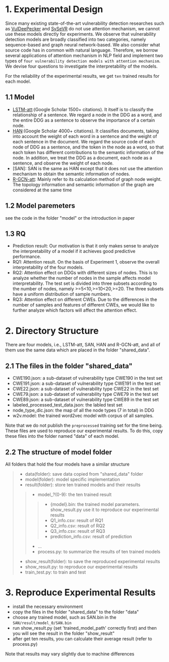 # 1. Experimental Design
Since many existing state-of-the-art vulnerability detection researches such as [VulDeePecker](https://arxiv.org/abs/1801.01681) and [SySeVR](https://arxiv.org/pdf/1807.06756.pdf) do not use attention mechanism, we cannot use these models directly for experiments. We observe that vulnerability detection models are broadly classified into two categories, namely sequence-based and graph neural network-based. We also consider what source code has in common with natural language. Therefore, we borrow several applications of attention mechanism in NLP field and implement two types of `four vulnerability detection models with attention mechanism`. We devise four questions to investigate the interpretability of the models.

For the reliability of the experimental results, we get `ten` trained results for each model.

## 1.1 Model
   * [LSTM-att](https://aclanthology.org/P16-2034.pdf):(Google Scholar 1500+ citations). It itself is to classify the relationship of a sentence. We regard a node in        the DDG as a word, and the entire DDG as a sentence to observe the importance of a certain node.
   * [HAN](https://aclanthology.org/N16-1174.pdf):(Google Scholar 4000+ citations). It classifies documents, taking into account the weight of each word in a sentence      and the weight of each sentence in the document. We regard the source code of each node of DDG as a sentence, and the token in the node as a word, so that each        token has different contributions to the semantic information of the node. In addition, we treat the DDG as a document, each node as a sentence, and observe the        weight of each node.
   * [SAN]: SAN is the same as HAN except that it does not use the attention mechanism to obtain the semantic information of nodes.
   * [R-GCN-att](https://arxiv.org/abs/2109.02527): Mainly refer to its calculation method of graph node weight. The topology information and semantic information of        the graph are considered at the same time
## 1.2 Model paremeters
   see the code in the folder "model" or the introduction in paper
## 1.3 RQ
   * Prediction result: Our motivation is that it only makes sense to analyze the interpretability of a model if it achieves good predictive performance.
   * RQ1: Attention result. On the basis of Experiment 1, observe the overall interpretability of the four models.
   * RQ2: Attention effect on DDGs with different sizes of nodes. This is to analyze whether the number of nodes in the sample affects model interpretability. The test      set is divided into three subsets according to the number of nodes, namely >=5<10,>=10<20,>=20. The three subsets have a uniform distribution of sample numbers.
   * RQ3: Attention effect on different CWEs. Due to the differences in the number of samples and features of different CWEs, we would like to further analyze which        factors will affect the attention effect.

# 2. Directory Structure
There are four models, i.e., LSTM-att, SAN, HAN and R-GCN-att, and all of them use the same data which are placed in the folder "shared_data".
## 2.1 The files in the folder "shared_data"
   * CWE190.json: a sub-dataset of vulnerability type CWE190 in the test set
   * CWE191.json: a sub-dataset of vulnerability type CWE191 in the test set
   * CWE22.json: a sub-dataset of vulnerability type CWE22 in the test set
   * CWE79.json: a sub-dataset of vulnerability type CWE79 in the test set
   * CWE89.json: a sub-dataset of vulnerability type CWE89 in the test set
   * labeled_processed_test_data.json: the labled test set
   * node_type_dic.json: the map of all the node types (7 in total) in DDG
   * w2v.model: the trained word2vec model with corpus of all samples.
   
   Note that we do not publish the `preprocessed` training set for the time being. These files are used to reproduce our experimental results. To do this, 
   copy these files into the folder named "data" of each model.
## 2.2 The structure of model folder
   All folders that hold the four models have a similar structure
   >* data(folder): save data copied from "shared_data" folder
   >* model(folder): model specific implementation
   >* result(folder): store ten trained models and their results
   >>* model_?(0-9): the ten trained result
   >>>* {model}.bin: the trained model parameters. show_result.py use it to reproduce our experimental results
   >>>* Q1_info.csv: result of RQ1
   >>>* Q2_info.csv: result of RQ2
   >>>* Q3_info.csv: result of RQ3
   >>>* prediction_info.csv: result of prediction
   >>* ...
   >>* process.py: to summarize the results of ten trained models
   >* show_result(folder): to save the reproduced experimental results
   >* show_result.py: to reproduce our experimental results
   >* train_test.py: to train and test
# 3. Reproduce Experimental Results
  * install the necessary environment
  * copy the files in the folder "shared_data" to the folder "data"
  * choose any trained model, such as SAN.bin in the `SAN/result/model_0/SAN.bin`
  * run show_result.py (set 'trained_model_path' correctly first) and then you will see the result in the folder "show_result"
  * after get ten results, you can calculate their average result (refer to process.py)
  
  Note that results may vary slightly due to machine differences
